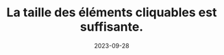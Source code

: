 ---
N: '181'
Rubrique: Présentation
title: La taille des éléments cliquables est suffisante. 
detail: La taille des éléments cliquables est suffisante. 
categories: [" Présentation"]
agrege: O4181-E061
opquast: '4 181'
indiceebook: '61'
description: "Règle n° 061"
weight:  061
actif: '1'
layout: rules
date: 2023-09-28
tags: ["", ""]
objectif: ["", ""]
Meo: ""
Controle: ""
Author: "Opquast"
steps: ["", ""]
---
